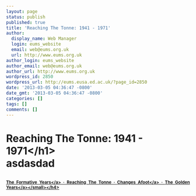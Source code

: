 ```yaml
---
layout: page
status: publish
published: true
title: 'Reaching The Tonne: 1941 - 1971'
author:
  display_name: Web Manager
  login: eums_website
  email: web@eums.org.uk
  url: http://www.eums.org.uk
author_login: eums_website
author_email: web@eums.org.uk
author_url: http://www.eums.org.uk
wordpress_id: 2850
wordpress_url: http://eums.eusa.ed.ac.uk/?page_id=2850
date: '2013-03-05 04:36:47 -0800'
date_gmt: '2013-03-05 04:36:47 -0800'
categories: []
tags: []
comments: []
---
```

<h1>Reaching The Tonne: 1941 - 1971<&#47;h1><br />
asdasdad</p>
<h4 style="text-align: justify;"><small><a title="The Formative Years: 1867 &ndash; 1941" href="http:&#47;&#47;eums.eusa.ed.ac.uk&#47;society&#47;history&#47;1867-1941&#47;">The Formative Years<&#47;a>&nbsp;&middot; Reaching The Tonne&nbsp;&middot; <a title="Changes Afoot: 1971 &ndash; 1999" href="http:&#47;&#47;eums.eusa.ed.ac.uk&#47;society&#47;history&#47;1971-1999&#47;">Changes Afoot<&#47;a>&nbsp;&middot; <a title="The Golden Years: 2000 &ndash; present" href="http:&#47;&#47;eums.eusa.ed.ac.uk&#47;society&#47;history&#47;2000-present&#47;">The Golden Years<&#47;a><&#47;small><&#47;h4></p>

